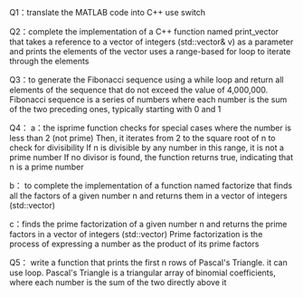 Q1：translate the MATLAB code into C++ use switch

Q2：complete the implementation of a C++ function named print_vector 
that takes a reference to a vector of integers (std::vector<int>& v) as a parameter and prints the elements of the vector
uses a range-based for loop to iterate through the elements 

Q3：to generate the Fibonacci sequence using a while loop and return all elements of the sequence that do not exceed the value of 4,000,000.
Fibonacci sequence is a series of numbers where each number is the sum of the two preceding ones, typically starting with 0 and 1

Q4：
a：the isprime function checks for special cases where the number is less than 2 (not prime) 
Then, it iterates from 2 to the square root of n to check for divisibility
If n is divisible by any number in this range, it is not a prime number
If no divisor is found, the function returns true, indicating that n is a prime number

b： to complete the implementation of a function named factorize 
that finds all the factors of a given number n and returns them in a vector of integers (std::vector<int>)

c：finds the prime factorization of a given number n and returns the prime factors in a vector of integers (std::vector<int>)
Prime factorization is the process of expressing a number as the product of its prime factors

Q5： write a function that prints the first n rows of Pascal's Triangle. it can use loop.
Pascal's Triangle is a triangular array of binomial coefficients, where each number is the sum of the two directly above it
